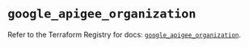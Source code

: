 # `google_apigee_organization`

Refer to the Terraform Registry for docs: [`google_apigee_organization`](https://registry.terraform.io/providers/hashicorp/google/6.49.0/docs/resources/apigee_organization).
